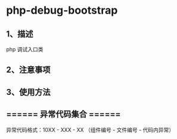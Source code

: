 # php-debug-bootstrap
## 1、描述
php 调试入口类


## 2、注意事项

## 3、使用方法


## ====== 异常代码集合 ======

异常代码格式：10XX - XXX - XX （组件编号 - 文件编号 - 代码内异常）
```

```